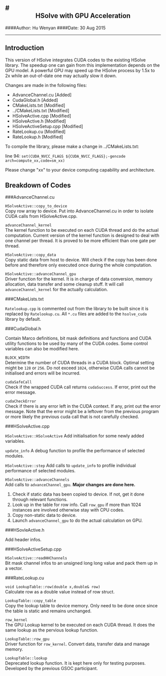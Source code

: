 #<center>HSolve with GPU Acceleration</center>
---
####Author: Hu Wenyan
####Date: 30 Aug 2015

---

Introduction
---
This version of HSolve integrates CUDA codes to the existing HSolve library. The speedup one can gain from this implementation depends on the GPU model. A powerful GPU may speed up the HSolve process by 1.5x to 2x while an out-of-date one may actually slow it down. 

Changes are made in the following files: 

* AdvanceChannel.cu [Added]
* CudaGlobal.h [Added]
* CMakeLists.txt [Modified]
* ../CMakeLists.txt [Modified]
* HSolveActive.cpp [Modified]
* HSolveActive.h [Modified]
* HSolveActiveSetup.cpp [Modified]
* RateLookup.cu [Modified]
* RateLookup.h [Modified]

To compile the library, please make a change in ../CMakeLists.txt:

line 94: `set(CUDA_NVCC_FLAGS ${CUDA_NVCC_FLAGS};-gencode arch=compute_xx,code=sm_xx)`

Please change "xx" to your device computing capability and architecture.

 
Breakdown of Codes
---
###AdvanceChannel.cu

`HSolveActive::copy_to_device`<br>
Copy row array to device. Put into AdvanceChannel.cu in order to isolate CUDA calls from HSolveActive.cpp.

`advanceChannel_kernel`<br>
The kernel function to be executed on each CUDA thread and do the actual computation. Current version of the kernel function is designed to deal with one channel per thread. It is proved to be more efficient than one gate per thread.

`HSolveActive::copy_data`<br>
Copy static data from host to device. Will check if the copy has been done before and therefore only executed once during the whole computation.

`HSolveActive::advanceChannel_gpu`<br>
Driver function for the kernel. It is in charge of data conversion, memory allocation, data transfer and some cleanup stuff. It will call `advanceChannel_kernel` for the actually calculation.

###CMakeLists.txt

`Ratelookup.cpp` is commented out from the library to be built since it is replaced by `Ratelookup.cu`. All `*.cu` files are added to the `hsolve_cuda` library by default.

###CudaGlobal.h

Contain Marco definitions, bit mask definitions and functions and CUDA utility functions to be used by many of the CUDA codes. Some control variables can also be modified here.

`BLOCK_WIDTH` <br>
Determine the number of CUDA threads in a CUDA block. Optimal setting might be `128` or `256`. Do not exceed `1024`, otherwise CUDA calls cannot be initialised and errors will be incurred.

`cudaSafeCall`<br>
Check if the wrapped CUDA call returns `cudaSuccess`. If error, print out the error message. 

`cudaCheckError`<br>
Check if there is any error left in the CUDA context. If any, print out the error message. Note that the error might be a leftover from the previous program or more likely the previous cuda call that is not carefully checked.

###HSolveActive.cpp

`HSolveActive::HSolveActive`
Add initialisation for some newly added variables.

`update_info`
A debug function to profile the performance of selected modules.

`HSolveActive::step`
Add calls to `update_info` to profile individual performance of selected modules.

`HSolveActive::advanceChannels`<br>
Add calls to `advanceChannel_gpu`. __Major changes are done here.__  
1. Check if static data has been copied to device. If not, get it done through relevant functions.  
2. Look up in the table for row info. Call `row_gpu` if more than 1024 instances are involved otherwise stay with CPU codes.  
3. Copy non-static data to device.  
4. Launch `advanceChannel_gpu` to do the actual calculation on GPU.  

###HSovleActive.h

Add header infos. 

###HSolveActiveSetup.cpp

`HSolveActive::readHHChannels`<br>
Bit mask channel infos to an unsigned long long value and pack them up in a vector.

###RateLookup.cu

`void LookupTable::row(double x,double& row)`<br>
Calculate row as a double value instead of row struct.

`LookupTable::copy_table`  
Copy the lookup table to device memory. Only need to be done once since the table is static and remains unchanged.  

`row_kernel`  
The GPU Lookup kernel to be executed on each CUDA thread. It does the same lookup as the pervious lookup function.

`LookupTable::row_gpu`  
Driver function for `row_kernel`. Convert data, transfer data and manage memory.

`LookupTable::lookup`  
Deprecated lookup function. It is kept here only for testing purposes. Developed by the previous GSOC participant.



